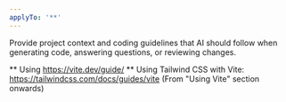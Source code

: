 ```yaml
---
applyTo: '**'
---
```

Provide project context and coding guidelines that AI should follow when generating code, answering questions, or reviewing changes.

** Using https://vite.dev/guide/
** Using Tailwind CSS with Vite: https://tailwindcss.com/docs/guides/vite (From "Using Vite" section onwards)